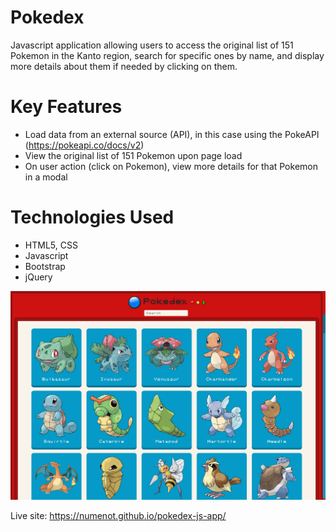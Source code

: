 # Pokedex
Javascript application allowing users to access the original list of 151 Pokemon in the Kanto region, search for specific ones by name, and display more details about them if needed by clicking on them.

# Key Features
- Load data from an external source (API), in this case using the PokeAPI (https://pokeapi.co/docs/v2)
- View the original list of 151 Pokemon upon page load
- On user action (click on Pokemon), view more details for that Pokemon in a modal

# Technologies Used
- HTML5, CSS
- Javascript
- Bootstrap
- jQuery

![Screenshot](./img/Pokedex.png)

Live site: https://numenot.github.io/pokedex-js-app/
